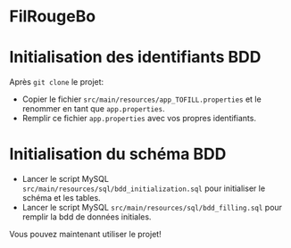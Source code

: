 # FilRougeBo

# Initialisation des identifiants BDD
Après `git clone` le projet:
- Copier le fichier `src/main/resources/app_TOFILL.properties` et le renommer en tant que `app.properties`.
- Remplir ce fichier `app.properties` avec vos propres identifiants.

# Initialisation du schéma BDD
- Lancer le script MySQL `src/main/resources/sql/bdd_initialization.sql` pour initialiser le schéma et les tables.
- Lancer le script MySQL `src/main/resources/sql/bdd_filling.sql` pour remplir la bdd de données initiales.

Vous pouvez maintenant utiliser le projet!
